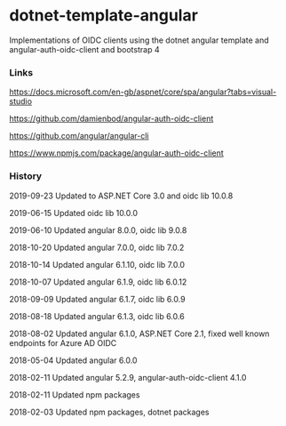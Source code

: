 # dotnet-template-angular

Implementations of OIDC clients using the dotnet angular template and angular-auth-oidc-client and bootstrap 4

### Links

https://docs.microsoft.com/en-gb/aspnet/core/spa/angular?tabs=visual-studio

https://github.com/damienbod/angular-auth-oidc-client

https://github.com/angular/angular-cli

https://www.npmjs.com/package/angular-auth-oidc-client

### History

2019-09-23 Updated to ASP.NET Core 3.0 and oidc lib 10.0.8

2019-06-15 Updated oidc lib 10.0.0

2019-06-10 Updated angular 8.0.0, oidc lib 9.0.8

2018-10-20 Updated angular 7.0.0, oidc lib 7.0.2

2018-10-14 Updated angular 6.1.10, oidc lib 7.0.0

2018-10-07 Updated angular 6.1.9, oidc lib 6.0.12

2018-09-09 Updated angular 6.1.7, oidc lib 6.0.9

2018-08-18 Updated angular 6.1.3, oidc lib 6.0.6

2018-08-02 Updated angular 6.1.0, ASP.NET Core 2.1, fixed well known endpoints for Azure AD OIDC

2018-05-04 Updated angular 6.0.0

2018-02-11 Updated angular 5.2.9, angular-auth-oidc-client 4.1.0

2018-02-11 Updated npm packages

2018-02-03 Updated npm packages, dotnet packages